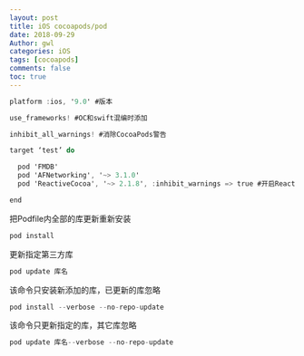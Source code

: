 ```yaml
---
layout: post
title: iOS cocoapods/pod
date: 2018-09-29
Author: gwl
categories: iOS
tags: [cocoapods]
comments: false
toc: true
---
```


```objectivec
platform :ios, '9.0' #版本

use_frameworks! #OC和swift混编时添加

inhibit_all_warnings! #消除CocoaPods警告

target ‘test’ do

  pod 'FMDB'
  pod 'AFNetworking', '~> 3.1.0'
  pod 'ReactiveCocoa', '~> 2.1.8', :inhibit_warnings => true #开启ReactiveCocoa警告，否则ReactiveCocoa编译不过

end
```

把Podfile内全部的库更新重新安装
```objectivec
pod install
```

更新指定第三方库
```objectivec
pod update 库名
```

该命令只安装新添加的库，已更新的库忽略
```objectivec
pod install --verbose --no-repo-update
```

该命令只更新指定的库，其它库忽略
```objectivec
pod update 库名--verbose --no-repo-update
```